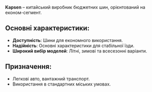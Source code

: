 **Kapsen** – китайський виробник бюджетних шин, орієнтований на економ-сегмент.

## Основні характеристики:
- **Доступність**: Шини для економного використання.
- **Надійність**: Основні характеристики для стабільної їзди.
- **Широкий вибір моделей**: Літні, зимові та всесезонні варіанти.

## Призначення:
- Легкові авто, вантажний транспорт.
- Використання в стандартних міських умовах.